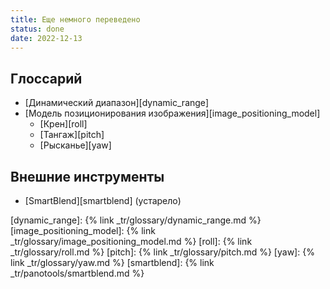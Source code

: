 ```yaml
---
title: Еще немного переведено
status: done
date: 2022-12-13
---
```

## Глоссарий

- [Динамический диапазон][dynamic_range]
- [Модель позиционирования изображения][image_positioning_model]
  - [Крен][roll]
  - [Тангаж][pitch]
  - [Рысканье][yaw]

## Внешние инструменты

- [SmartBlend][smartblend] (устарело)

[dynamic_range]: {% link _tr/glossary/dynamic_range.md %}
[image_positioning_model]: {% link _tr/glossary/image_positioning_model.md %}
[roll]: {% link _tr/glossary/roll.md %}
[pitch]: {% link _tr/glossary/pitch.md %}
[yaw]: {% link _tr/glossary/yaw.md %}
[smartblend]: {% link _tr/panotools/smartblend.md %}
